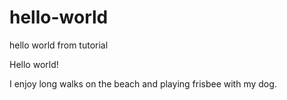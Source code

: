 # hello-world
hello world from tutorial

Hello world!

I enjoy long walks on the beach and playing frisbee with my dog.
